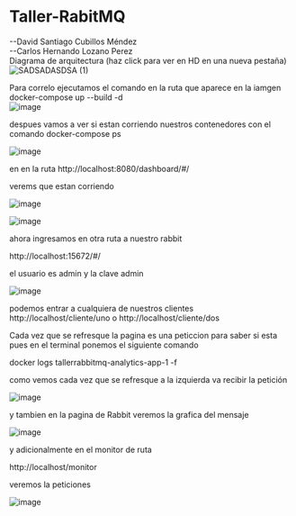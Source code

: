 # Taller-RabitMQ
--David Santiago Cubillos Méndez <br>
--Carlos Hernando Lozano Perez<br>
Diagrama de arquitectura
(haz click para ver en HD en una nueva pestaña)
![SADSADASDSA (1)](https://github.com/user-attachments/assets/145c6bb3-3ccd-4aef-a178-4c7c54127f38)



Para correlo ejecutamos el comando en la ruta que aparece en la iamgen 
docker-compose up --build -d   
![image](https://github.com/user-attachments/assets/d1e56e0a-b015-49c9-b72f-be3e46d5a193)

despues vamos a ver si estan corriendo nuestros contenedores con el comando 
docker-compose ps

![image](https://github.com/user-attachments/assets/6138db2a-02d5-446e-b981-5a6881dfec2a)

en en la ruta 
http://localhost:8080/dashboard/#/

verems que estan corriendo 

![image](https://github.com/user-attachments/assets/d49082ae-2630-4383-b2d0-069abf9e2a22)

![image](https://github.com/user-attachments/assets/01e80205-9b3e-4650-a6c8-bfa5961a1496)

ahora ingresamos en otra ruta a nuestro rabbit 

http://localhost:15672/#/

el usuario es admin y la clave admin

![image](https://github.com/user-attachments/assets/4cc0d5f9-15eb-4664-ab1a-abfe5177f899)

podemos entrar a cualquiera de nuestros clientes 
 http://localhost/cliente/uno   o  http://localhost/cliente/dos  

 Cada vez que se refresque la pagina es una peticcion 
 para saber si esta pues en el terminal ponemos el siguiente comando 

 docker logs tallerrabbitmq-analytics-app-1 -f

como vemos cada vez que se refresque a la izquierda va recibir la petición 

![image](https://github.com/user-attachments/assets/2b1651d1-3f14-4979-a7c3-88716f09604d)


y tambien en la pagina de Rabbit veremos  la grafica del mensaje 

![image](https://github.com/user-attachments/assets/1b3e7c2b-75b2-455c-920a-1dddd45cd6b7)

y adicionalmente en el monitor de ruta 

http://localhost/monitor

veremos la peticiones 

![image](https://github.com/user-attachments/assets/8de6d64d-295c-4c2b-9242-87c52d8eb92e)



 
